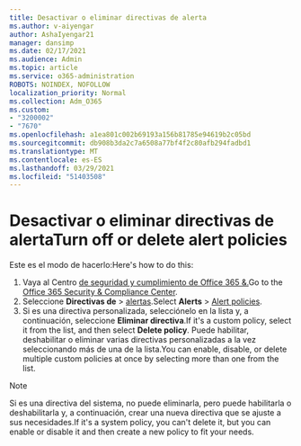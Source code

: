 ```yaml
---
title: Desactivar o eliminar directivas de alerta
ms.author: v-aiyengar
author: AshaIyengar21
manager: dansimp
ms.date: 02/17/2021
ms.audience: Admin
ms.topic: article
ms.service: o365-administration
ROBOTS: NOINDEX, NOFOLLOW
localization_priority: Normal
ms.collection: Adm_O365
ms.custom:
- "3200002"
- "7670"
ms.openlocfilehash: a1ea801c002b69193a156b81785e94619b2c05bd
ms.sourcegitcommit: db908b3da2c7a6508a77bf4f2c80afb294fadbd1
ms.translationtype: MT
ms.contentlocale: es-ES
ms.lasthandoff: 03/29/2021
ms.locfileid: "51403508"
---
```

# <a name="turn-off-or-delete-alert-policies"></a><span data-ttu-id="b4e35-102">Desactivar o eliminar directivas de alerta</span><span class="sxs-lookup"><span data-stu-id="b4e35-102">Turn off or delete alert policies</span></span>

<span data-ttu-id="b4e35-103">Este es el modo de hacerlo:</span><span class="sxs-lookup"><span data-stu-id="b4e35-103">Here's how to do this:</span></span>

1. <span data-ttu-id="b4e35-104">Vaya al Centro [de seguridad y cumplimiento de Office 365 &.](https://go.microsoft.com/fwlink/p/?linkid=2077143)</span><span class="sxs-lookup"><span data-stu-id="b4e35-104">Go to the [Office 365 Security & Compliance Center](https://go.microsoft.com/fwlink/p/?linkid=2077143).</span></span>
1. <span data-ttu-id="b4e35-105">Seleccione **Directivas de**  >  [alertas](https://go.microsoft.com/fwlink/?linkid=2103208).</span><span class="sxs-lookup"><span data-stu-id="b4e35-105">Select **Alerts** > [Alert policies](https://go.microsoft.com/fwlink/?linkid=2103208).</span></span>
1. <span data-ttu-id="b4e35-106">Si es una directiva personalizada, selecciónelo en la lista y, a continuación, seleccione **Eliminar directiva**.</span><span class="sxs-lookup"><span data-stu-id="b4e35-106">If it's a custom policy, select it from the list, and then select **Delete policy**.</span></span> <span data-ttu-id="b4e35-107">Puede habilitar, deshabilitar o eliminar varias directivas personalizadas a la vez seleccionando más de una de la lista.</span><span class="sxs-lookup"><span data-stu-id="b4e35-107">You can enable, disable, or delete multiple custom policies at once by selecting more than one from the list.</span></span>

> [!NOTE]
> <span data-ttu-id="b4e35-108">Si es una directiva del sistema, no puede eliminarla, pero puede habilitarla o deshabilitarla y, a continuación, crear una nueva directiva que se ajuste a sus necesidades.</span><span class="sxs-lookup"><span data-stu-id="b4e35-108">If it's a system policy, you can't delete it, but you can enable or disable it and then create a new policy to fit your needs.</span></span>
